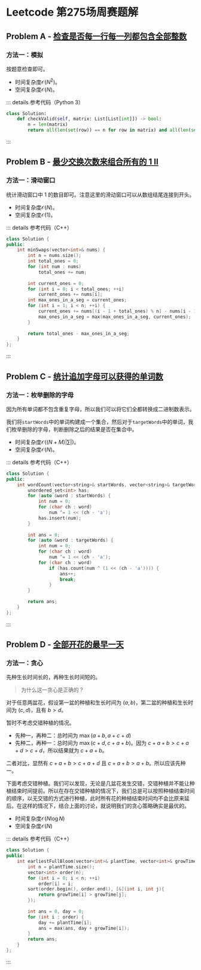 # Leetcode 第275场周赛题解

## Problem A - [检查是否每一行每一列都包含全部整数](https://leetcode.cn/problems/check-if-every-row-and-column-contains-all-numbers/)

### 方法一：模拟

按题意检查即可。

- 时间复杂度$\mathcal{O}(N^2)$。
- 空间复杂度$\mathcal{O}(N)$。

::: details 参考代码（Python 3）

```python
class Solution:
    def checkValid(self, matrix: List[List[int]]) -> bool:
        n = len(matrix)
        return all(len(set(row)) == n for row in matrix) and all(len(set(col)) == n for col in zip(*matrix))
```

:::

## Problem B - [最少交换次数来组合所有的 1 II](https://leetcode.cn/problems/minimum-swaps-to-group-all-1s-together-ii/)

### 方法一：滑动窗口

统计滑动窗口中 $1$ 的数目即可。注意这里的滑动窗口可以从数组结尾连接到开头。

- 时间复杂度$\mathcal{O}(N)$。
- 空间复杂度$\mathcal{O}(1)$。

::: details 参考代码（C++）

```cpp
class Solution {
public:
    int minSwaps(vector<int>& nums) {
        int n = nums.size();
        int total_ones = 0;
        for (int num : nums)
            total_ones += num;
        
        int current_ones = 0;
        for (int i = 0; i < total_ones; ++i)
            current_ones += nums[i];
        int max_ones_in_a_seg = current_ones;
        for (int i = 1; i < n; ++i) {
            current_ones += nums[(i - 1 + total_ones) % n] - nums[i - 1];
            max_ones_in_a_seg = max(max_ones_in_a_seg, current_ones);
        }
        
        return total_ones - max_ones_in_a_seg;
    }
};
```

:::

## Problem C - [统计追加字母可以获得的单词数](https://leetcode.cn/problems/count-words-obtained-after-adding-a-letter/)

### 方法一：枚举删除的字母

因为所有单词都不包含重复字母，所以我们可以将它们全都转换成二进制数表示。

我们将`startWords`中的单词构建成一个集合，然后对于`targetWords`中的单词，我们枚举删除的字母，判断删除之后的结果是否在集合中。

- 时间复杂度$\mathcal{O}((N+M)|\sum|)$。
- 空间复杂度$\mathcal{O}(N)$。

::: details 参考代码（C++）

```cpp
class Solution {
public:
    int wordCount(vector<string>& startWords, vector<string>& targetWords) {
        unordered_set<int> has;
        for (auto &word : startWords) {
            int num = 0;
            for (char ch : word)
                num ^= 1 << (ch - 'a');
            has.insert(num);
        }
        
        int ans = 0;
        for (auto &word : targetWords) {
            int num = 0;
            for (char ch : word)
                num ^= 1 << (ch - 'a');
            for (char ch : word)
                if (has.count(num ^ (1 << (ch - 'a')))) {
                    ans++;
                    break;
                }
        }
        
        return ans;
    }
};
```

:::

## Problem D - [全部开花的最早一天](https://leetcode.cn/problems/earliest-possible-day-of-full-bloom/)

### 方法一：贪心

先种生长时间长的，再种生长时间短的。

> 为什么这一贪心是正确的？

对于任意两盆花，假设第一盆的种植和生长时间为 $(a, b)$，第二盆的种植和生长时间为 $(c,d)$，且有 $b>d$。

暂时不考虑交错种植的情况。

- 先种一，再种二：总时间为 $\max(a+b, a+c+d)$
- 先种二，再种一：总时间为 $\max(c+d,c+a+b)$。因为 $c+a+b>c+a+d>c+d$，所以结果就为 $c+a+b$。

二者对比，显然有 $c+a+b>c+a+d$ 且 $c+a+b>a+b$。所以应该先种一。

下面考虑交错种植。我们可以发现，无论是几盆花发生交错，交错种植并不能让种植结束时间提前。所以在存在交错种植的情况下，我们总是可以按照种植结束时间的顺序，以无交错的方式进行种植，此时所有花的种植结束时间均不会比原来延后。在这样的情况下，结合上面的讨论，就说明我们的贪心策略确实是最优的。

- 时间复杂度$\mathcal{O}(N\log N)$
- 空间复杂度$\mathcal{O}(N)$

::: details 参考代码（C++）

```cpp
class Solution {
public:
    int earliestFullBloom(vector<int>& plantTime, vector<int>& growTime) {
        int n = plantTime.size();
        vector<int> order(n);
        for (int i = 0; i < n; ++i)
            order[i] = i;
        sort(order.begin(), order.end(), [&](int i, int j){
            return growTime[i] > growTime[j]; 
        });
        
        int ans = 0, day = 0;
        for (int i : order) {
            day += plantTime[i];
            ans = max(ans, day + growTime[i]);
        }
        return ans;
    }
};
```

:::

<Utterances />

